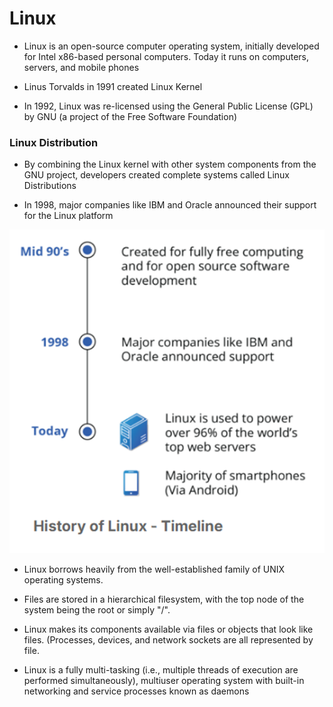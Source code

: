 # **Linux**

- Linux is an open-source computer operating system, initially developed for Intel x86-based personal computers. Today it runs on computers, servers, and mobile phones

- Linus Torvalds in 1991 created Linux Kernel

- In 1992, Linux was re-licensed using the General Public License (GPL) by GNU (a project of the Free Software Foundation)

### **Linux Distribution**

- By combining the Linux kernel with other system components from the GNU project, developers created complete systems called Linux Distributions

- In 1998, major companies like IBM and Oracle announced their support for the Linux platform

![alt text](Images/Timeline.png)

- Linux borrows heavily from the well-established family of UNIX operating systems.

- Files are stored in a hierarchical filesystem, with the top node of the system being the root or simply "/".

- Linux makes its components available via files or objects that look like files. (Processes, devices, and network sockets are all represented by file.

- Linux is a fully multi-tasking (i.e., multiple threads of execution are performed simultaneously), multiuser operating system with built-in networking and service processes known as daemons
